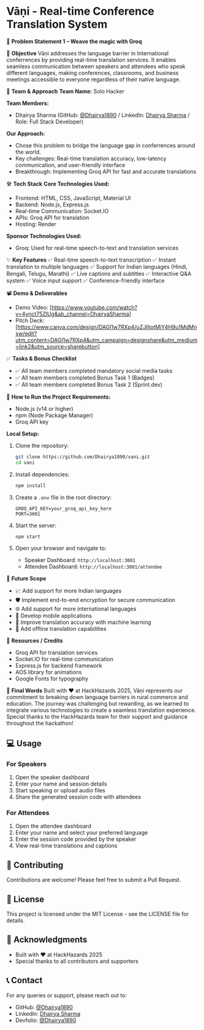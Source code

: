 # Vāṇi - Real-time Conference Translation System

📌 **Problem Statement 1 – Weave the magic with Groq**

🎯 **Objective**
Vāṇi addresses the language barrier in International conferrences by providing real-time translation services. It enables seamless communication between speakers and attendees who speak different languages, making conferences, classrooms, and business meetings accessible to everyone regardless of their native language.

🧠 **Team & Approach**
**Team Name:** Solo Hacker

**Team Members:**
- Dhairya Sharma (GitHub: [@Dhairya1890](https://github.com/Dhairya1890) / LinkedIn: [Dhairya Sharma](https://linkedin.com/in/dhairya-sharma-80565532a) / Role: Full Stack Developer)

**Our Approach:**
- Chose this problem to bridge the language gap in conferrences around the world.
- Key challenges: Real-time translation accuracy, low-latency communication, and user-friendly interface
- Breakthrough: Implementing Groq API for fast and accurate translations

🛠️ **Tech Stack**
**Core Technologies Used:**
- Frontend: HTML, CSS, JavaScript, Material UI
- Backend: Node.js, Express.js
- Real-time Communication: Socket.IO
- APIs: Groq API for translation
- Hosting: Render

**Sponsor Technologies Used:**
- Groq: Used for real-time speech-to-text and translation services

✨ **Key Features**
✅ Real-time speech-to-text transcription
✅ Instant translation to multiple languages
✅ Support for Indian languages (Hindi, Bengali, Telugu, Marathi)
✅ Live captions and subtitles
✅ Interactive Q&A system
✅ Voice input support
✅ Conference-friendly interface

📽️ **Demo & Deliverables**
- Demo Video: [https://www.youtube.com/watch?v=4ynct75ZlUg&ab_channel=DhairyaSharma]
- Pitch Deck: [https://www.canva.com/design/DAGl1w7RXp4/uZJIIjotMjY4H9u1MdMnsw/edit?utm_content=DAGl1w7RXp4&utm_campaign=designshare&utm_medium=link2&utm_source=sharebutton]

✅ **Tasks & Bonus Checklist**
- ✅ All team members completed mandatory social media tasks
- ✅ All team members completed Bonus Task 1 (Badges)
- ✅ All team members completed Bonus Task 2 (Sprint.dev)

🧪 **How to Run the Project**
**Requirements:**
- Node.js (v14 or higher)
- npm (Node Package Manager)
- Groq API key

**Local Setup:**
1. Clone the repository:
   ```bash
   git clone https://github.com/Dhairya1890/vani.git
   cd vani
   ```

2. Install dependencies:
   ```bash
   npm install
   ```

3. Create a `.env` file in the root directory:
   ```
   GROQ_API_KEY=your_groq_api_key_here
   PORT=3001
   ```

4. Start the server:
   ```bash
   npm start
   ```

5. Open your browser and navigate to:
   - Speaker Dashboard: `http://localhost:3001`
   - Attendee Dashboard: `http://localhost:3001/attendee`

🧬 **Future Scope**
- 📈 Add support for more Indian languages
- 🛡️ Implement end-to-end encryption for secure communication
- 🌐 Add support for more international languages
- 📱 Develop mobile applications
- 🎯 Improve translation accuracy with machine learning
- 🔄 Add offline translation capabilities

📎 **Resources / Credits**
- Groq API for translation services
- Socket.IO for real-time communication
- Express.js for backend framework
- AOS library for animations
- Google Fonts for typography

🏁 **Final Words**
Built with ❤️ at HackHazards 2025, Vāṇi represents our commitment to breaking down language barriers in rural commerce and education. The journey was challenging but rewarding, as we learned to integrate various technologies to create a seamless translation experience. Special thanks to the HackHazards team for their support and guidance throughout the hackathon!

## 💻 Usage

### For Speakers
1. Open the speaker dashboard
2. Enter your name and session details
3. Start speaking or upload audio files
4. Share the generated session code with attendees

### For Attendees
1. Open the attendee dashboard
2. Enter your name and select your preferred language
3. Enter the session code provided by the speaker
4. View real-time translations and captions

## 🤝 Contributing

Contributions are welcome! Please feel free to submit a Pull Request.

## 📝 License

This project is licensed under the MIT License - see the LICENSE file for details.

## 🙏 Acknowledgments

- Built with ❤️ at HackHazards 2025
- Special thanks to all contributors and supporters

## 📞 Contact

For any queries or support, please reach out to:
- GitHub: [@Dhairya1890](https://github.com/Dhairya1890)
- LinkedIn: [Dhairya Sharma](https://linkedin.com/in/dhairya-sharma-80565532a)
- Devfolio: [@Dhairya1890](https://devfolio.co/@Dhairya1890) 
